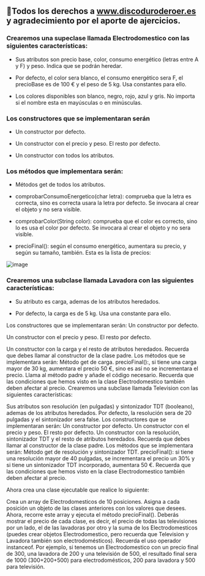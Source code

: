 ## 👋Todos los derechos a www.discoduroderoer.es y agradecimiento por el aporte de ajercicios.

### Crearemos una supeclase llamada Electrodomestico con las siguientes características:

- Sus atributos son precio base, color, consumo energético (letras entre A y F) y peso. Indica que se podrán heredar.

- Por defecto, el color sera blanco, el consumo energético sera F, el precioBase es de 100 € y el peso de 5 kg. Usa constantes para ello.

- Los colores disponibles son blanco, negro, rojo, azul y gris. No importa si el nombre esta en mayúsculas o en minúsculas.

### Los constructores que se implementaran serán
- Un constructor por defecto.

- Un constructor con el precio y peso. El resto por defecto.

- Un constructor con todos los atributos.

### Los métodos que implementara serán:
- Métodos get de todos los atributos.

+ comprobarConsumoEnergetico(char letra): comprueba que la letra es correcta, sino es correcta usara la letra por defecto. Se invocara al crear el objeto y no sera visible.

+ comprobarColor(String color): comprueba que el color es correcto, sino lo es usa el color por defecto. Se invocara al crear el objeto y no sera visible.

+ precioFinal(): según el consumo energético, aumentara su precio, y según su tamaño, también. Esta es la lista de precios:

![image](https://github.com/user-attachments/assets/636e52cf-7475-460f-90e4-d6a028ee7b43)

### Crearemos una subclase llamada Lavadora con las siguientes características:
- Su atributo es carga, ademas de los atributos heredados.

- Por defecto, la carga es de 5 kg. Usa una constante para ello.

Los constructores que se implementaran serán:
Un constructor por defecto.

Un constructor con el precio y peso. El resto por defecto.

Un constructor con la carga y el resto de atributos heredados. Recuerda que debes llamar al constructor de la clase padre.
Los métodos que se implementara serán:
Método get de carga.
precioFinal():, si tiene una carga mayor de 30 kg, aumentara el precio 50 €, sino es así no se incrementara el precio. Llama al método padre y añade el código necesario. Recuerda que las condiciones que hemos visto en la clase Electrodomestico también deben afectar al precio.
Crearemos una subclase llamada Television con las siguientes características:

Sus atributos son resolución (en pulgadas) y sintonizador TDT (booleano), ademas de los atributos heredados.
Por defecto, la resolución sera de 20 pulgadas y el sintonizador sera false.
Los constructores que se implementaran serán:
Un constructor por defecto.
Un constructor con el precio y peso. El resto por defecto.
Un constructor con la resolución, sintonizador TDT y el resto de atributos heredados. Recuerda que debes llamar al constructor de la clase padre.
Los métodos que se implementara serán:
Método get de resolución y sintonizador TDT.
precioFinal(): si tiene una resolución mayor de 40 pulgadas, se incrementara el precio un 30% y si tiene un sintonizador TDT incorporado, aumentara 50 €. Recuerda que las condiciones que hemos visto en la clase Electrodomestico también deben afectar al precio.

Ahora crea una clase ejecutable que realice lo siguiente:

Crea un array de Electrodomesticos de 10 posiciones.
Asigna a cada posición un objeto de las clases anteriores con los valores que desees.
Ahora, recorre este array y ejecuta el método precioFinal().
Deberás mostrar el precio de cada clase, es decir, el precio de todas las televisiones por un lado, el de las lavadoras por otro y la suma de los Electrodomesticos (puedes crear objetos Electrodomestico, pero recuerda que Television y Lavadora también son electrodomésticos). Recuerda el uso operador instanceof.
Por ejemplo, si tenemos un Electrodomestico con un precio final de 300, una lavadora de 200 y una televisión de 500, el resultado final sera de 1000 (300+200+500) para electrodomésticos, 200 para lavadora y 500 para televisión.
